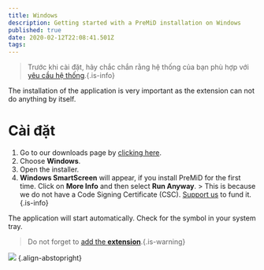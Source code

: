 ```yaml
---
title: Windows
description: Getting started with a PreMiD installation on Windows
published: true
date: 2020-02-12T22:08:41.501Z
tags:
---
```


> Trước khi cài đặt, hãy chắc chắn rằng hệ thống của bạn phù hợp với [yêu cầu hệ thống](/install/requirements).{.is-info}

The installation of the application is very important as the extension can not do anything by itself.

# Cài đặt
1. Go to our downloads page by [clicking here](https://premid.app/downloads).
2. Choose **Windows**.
3. Open the installer.
4. **Windows SmartScreen** will appear, if you install PreMiD for the first time. Click on **More Info** and then select **Run Anyway**. > This is because we do not have a Code Signing Certificate (CSC). [Support us](https://www.patreon.com/Timeraa) to fund it.{.is-info}

The application will start automatically. Check for the symbol in your system tray.

> Do not forget to [add the **extension**](/install).{.is-warning}

![](https://a.icons8.com/djxbtnYm/GBjHDS/svg.svg) {.align-abstopright}